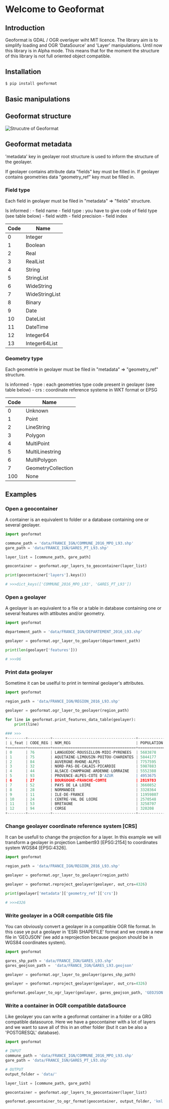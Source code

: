 # Welcome to Geoformat

## Introduction

Geoformat is GDAL / OGR  overlayer wiht MIT licence.
The library aim is to simplify loading and OGR 'DataSource' and 'Layer' manipulations.
Until now this library is in Alpha mode. This means that for the moment the structure of this library is not
full oriented object compatible.

## Installation


```sh
$ pip install geoformat
```

## Basic manipulations



## Geoformat structure

![Strucutre of Geoformat](https://framagit.org/Guilhain/Geoformat/raw/master/images/geoformat.png)

## Geoformat metadata

'metadata' key in geolayer root structure is used to inform the structure of the geolayer.

If geolayer contains attribute data "fields" key must be filled in.
If geolayer contains geometries data "geometry_ref" key must be filled in.


### Field type

Each field in geolayer must be filed in "metadata" => "fields" structure.

Is informed : 
    - field name
        - field type : you have to give code of field type (see table below)
        - field width 
        - field precision
        - field index
        
 
| Code | Name           |
|------|----------------|
| 0    | Integer        |
| 1    | Boolean        |
| 2    | Real           |
| 3    | RealList       |
| 4    | String         |
| 5    | StringList     |
| 6    | WideString     |
| 7    | WideStringList |
| 8    | Binary         |
| 9    | Date           |
| 10   | DateList       |
| 11   | DateTime       |
| 12   | Integer64      |
| 13   | Integer64List  |

### Geometry type

Each geometrie in geolayer must be filed in "metadata" => "geometry_ref" structure.

Is informed 
    - type : each geometries type code present in geolayer (see table below)
    - crs :  coordinate reference systeme in WKT format or EPSG

| Code | Name               |
|------|--------------------|
| 0    | Unknown            |
| 1    | Point              |
| 2    | LineString         |
| 3    | Polygon            |
| 4    | MultiPoint         |
| 5    | MultiLinestring    |
| 6    | MultiPolygon       |
| 7    | GeometryCollection |
| 100  | None               |


## Examples 

### Open a geocontainer

A container is an equivalent to folder or a database containing one or several geolayer.

```py
import geoformat

commune_path = 'data/FRANCE_IGN/COMMUNE_2016_MPO_L93.shp'
gare_path = 'data/FRANCE_IGN/GARES_PT_L93.shp'

layer_list = [commune_path, gare_path]

geocontainer = geoformat.ogr_layers_to_geocontainer(layer_list)

print(geocontainer['layers'].keys())

# >>>dict_keys(['COMMUNE_2016_MPO_L93', 'GARES_PT_L93'])
```

### Open a geolayer

A geolayer is an equivalent to a file or a table in database containing one or several features with attibutes and/or
geometry.

```py
import geoformat

departement_path = 'data/FRANCE_IGN/DEPARTEMENT_2016_L93.shp'

geolayer = geoformat.ogr_layer_to_geolayer(departement_path)

print(len(geolayer['features']))

# >>>96
```


### Print data geolayer

Sometime it can be uselful to print in terminal geolayer's attributes.

```py
import geoformat

region_path = 'data/FRANCE_IGN/REGION_2016_L93.shp'

geolayer = geoformat.ogr_layer_to_geolayer(region_path)

for line in geoformat.print_features_data_table(geolayer):
    print(line)
    
### >>>
+--------+----------+-------------------------------------+------------+------------+
| i_feat | CODE_REG | NOM_REG                             | POPULATION | SUPERFICIE |
+========+==========+=====================================+============+============+
| 0      | 76       | LANGUEDOC-ROUSSILLON-MIDI-PYRENEES  | 5683878    | 7243041    |
| 1      | 75       | AQUITAINE-LIMOUSIN-POITOU-CHARENTES | 5844177    | 8466821    |
| 2      | 84       | AUVERGNE-RHONE-ALPES                | 7757595    | 7014795    |
| 3      | 32       | NORD-PAS-DE-CALAIS-PICARDIE         | 5987883    | 3187435    |
| 4      | 44       | ALSACE-CHAMPAGNE-ARDENNE-LORRAINE   | 5552388    | 5732928    |
| 5      | 93       | PROVENCE-ALPES-COTE D'AZUR          | 4953675    | 3155736    |
| 6      | 27       | BOURGOGNE-FRANCHE-COMTE             | 2819783    | 4746283    |
| 7      | 52       | PAYS DE LA LOIRE                    | 3660852    | 2997777    |
| 8      | 28       | NORMANDIE                           | 3328364    | 2728511    |
| 9      | 11       | ILE-DE-FRANCE                       | 11959807   | 1205191    |
| 10     | 24       | CENTRE-VAL DE LOIRE                 | 2570548    | 3905914    |
| 11     | 53       | BRETAGNE                            | 3258707    | 2702269    |
| 12     | 94       | CORSE                               | 320208     | 875982     |
+--------+----------+-------------------------------------+------------+------------+

```

### Change geolayer coordinate reference system [CRS]

It can be usefull to change the projection for a layer.  In this example we will transform a geolayer in projection Lambert93 [EPSG:2154] to coordinates system WGS84 [EPSG:4326].

```py
import geoformat

region_path = 'data/FRANCE_IGN/REGION_2016_L93.shp'

geolayer = geoformat.ogr_layer_to_geolayer(region_path)

geolayer = geoformat.reproject_geolayer(geolayer, out_crs=4326)

print(geolayer['metadata']['geometry_ref']['crs'])

# >>>4326

```


### Write geolayer in a OGR compatible GIS file

You can obviously convert a geolayer in a compatible OGR file format.
In this case ye put a geolayer in 'ESRi SHAPEFILE' format and we create a new file in 'GEOJSON' (we add a reprojection because geojson should be in WGS84 coordinates system).

```py
import geoformat

gares_shp_path = 'data/FRANCE_IGN/GARES_L93.shp'
gares_geojson_path =  'data/FRANCE_IGN/GARES_L93.geojson'

geolayer = geoformat.ogr_layer_to_geolayer(gares_shp_path)

geolayer = geoformat.reproject_geolayer(geolayer, out_crs=4326)

geoformat.geolayer_to_ogr_layer(geolayer, gares_geojson_path, 'GEOJSON')

```

### Write a container in OGR compatible dataSource

Like geolayer you can write a geoformat container in a folder or a GRG compatible datasource.
Here we have a geocontainer with a lot of layers and we want to save all of this in an other folder (but it can be also a 'POSTGRESQL' database).

```py
import geoformat

# INPUT
commune_path = 'data/FRANCE_IGN/COMMUNE_2016_MPO_L93.shp'
gare_path = 'data/FRANCE_IGN/GARES_PT_L93.shp'

# OUTPUT
output_folder = 'data/'

layer_list = [commune_path, gare_path]

geocontainer = geoformat.ogr_layers_to_geocontainer(layer_list)

geoformat.geocontainer_to_ogr_format(geocontainer, output_folder, 'kml')

```


